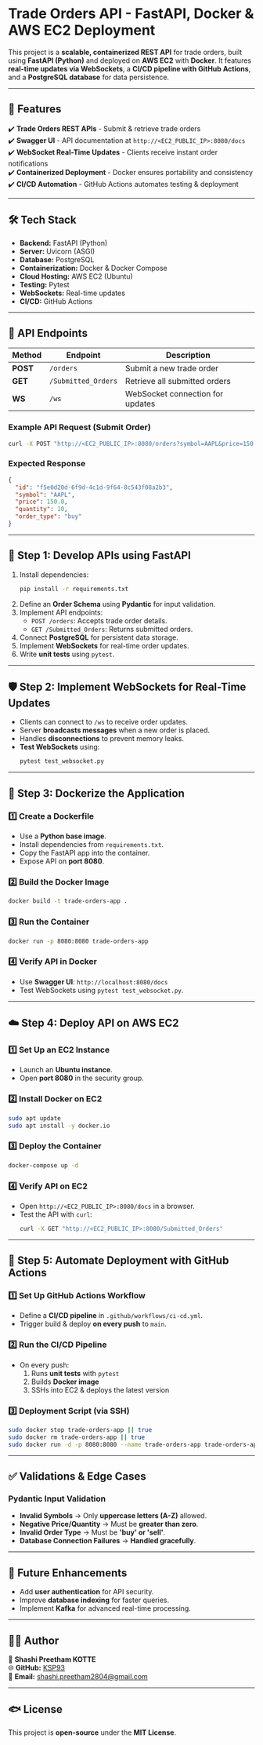 # Trade Orders API - FastAPI, Docker & AWS EC2 Deployment

This project is a **scalable, containerized REST API** for trade orders, built using **FastAPI (Python)** and deployed on **AWS EC2** with **Docker**. It features **real-time updates via WebSockets**, a **CI/CD pipeline with GitHub Actions**, and a **PostgreSQL database** for data persistence.

---

## **🚀 Features**
✔️ **Trade Orders REST APIs** - Submit & retrieve trade orders  
✔️ **Swagger UI** - API documentation at `http://<EC2_PUBLIC_IP>:8080/docs`  
✔️ **WebSocket Real-Time Updates** - Clients receive instant order notifications  
✔️ **Containerized Deployment** - Docker ensures portability and consistency  
✔️ **CI/CD Automation** - GitHub Actions automates testing & deployment  

---

## **🛠 Tech Stack**
- **Backend:** FastAPI (Python)
- **Server:** Uvicorn (ASGI)
- **Database:** PostgreSQL
- **Containerization:** Docker & Docker Compose
- **Cloud Hosting:** AWS EC2 (Ubuntu)
- **Testing:** Pytest
- **WebSockets:** Real-time updates
- **CI/CD:** GitHub Actions

---

## **📌 API Endpoints**
| Method | Endpoint          | Description                        |
|--------|------------------|------------------------------------|
| **POST** | `/orders`         | Submit a new trade order          |
| **GET**  | `/Submitted_Orders` | Retrieve all submitted orders    |
| **WS**   | `/ws`            | WebSocket connection for updates |

### **Example API Request (Submit Order)**
```sh
curl -X POST "http://<EC2_PUBLIC_IP>:8080/orders?symbol=AAPL&price=150.0&quantity=10&order_type=buy"
```
### **Expected Response**
```json
{
  "id": "f5e0d20d-6f9d-4c1d-9f64-8c543f08a2b3",
  "symbol": "AAPL",
  "price": 150.0,
  "quantity": 10,
  "order_type": "buy"
}
```

---

## **🔧 Step 1: Develop APIs using FastAPI**
1. Install dependencies:
   ```sh
   pip install -r requirements.txt
   ```
2. Define an **Order Schema** using **Pydantic** for input validation.
3. Implement API endpoints:
   - `POST /orders`: Accepts trade order details.
   - `GET /Submitted_Orders`: Returns submitted orders.
4. Connect **PostgreSQL** for persistent data storage.
5. Implement **WebSockets** for real-time order updates.
6. Write **unit tests** using `pytest`.

---

## **🛡️ Step 2: Implement WebSockets for Real-Time Updates**
- Clients can connect to `/ws` to receive order updates.
- Server **broadcasts messages** when a new order is placed.
- Handles **disconnections** to prevent memory leaks.
- **Test WebSockets** using:
  ```sh
  pytest test_websocket.py
  ```

---

## **🐳 Step 3: Dockerize the Application**
### **1️⃣ Create a Dockerfile**
- Use a **Python base image**.
- Install dependencies from `requirements.txt`.
- Copy the FastAPI app into the container.
- Expose API on **port 8080**.

### **2️⃣ Build the Docker Image**
```sh
docker build -t trade-orders-app .
```

### **3️⃣ Run the Container**
```sh
docker run -p 8080:8080 trade-orders-app
```

### **4️⃣ Verify API in Docker**
- Use **Swagger UI**: `http://localhost:8080/docs`
- Test WebSockets using `pytest test_websocket.py`.

---

## **☁️ Step 4: Deploy API on AWS EC2**
### **1️⃣ Set Up an EC2 Instance**
- Launch an **Ubuntu instance**.
- Open **port 8080** in the security group.

### **2️⃣ Install Docker on EC2**
```sh
sudo apt update
sudo apt install -y docker.io
```

### **3️⃣ Deploy the Container**
```sh
docker-compose up -d
```

### **4️⃣ Verify API on EC2**
- Open `http://<EC2_PUBLIC_IP>:8080/docs` in a browser.
- Test the API with `curl`:
  ```sh
  curl -X GET "http://<EC2_PUBLIC_IP>:8080/Submitted_Orders"
  ```

---

## **🚀 Step 5: Automate Deployment with GitHub Actions**
### **1️⃣ Set Up GitHub Actions Workflow**
- Define a **CI/CD pipeline** in `.github/workflows/ci-cd.yml`.
- Trigger build & deploy **on every push** to `main`.

### **2️⃣ Run the CI/CD Pipeline**
- On every push:
  1. Runs **unit tests** with `pytest`
  2. Builds **Docker image**
  3. SSHs into EC2 & deploys the latest version

### **3️⃣ Deployment Script (via SSH)**
```sh
sudo docker stop trade-orders-app || true
sudo docker rm trade-orders-app || true
sudo docker run -d -p 8080:8080 --name trade-orders-app trade-orders-app
```

---

## **✅ Validations & Edge Cases**
### **Pydantic Input Validation**
- **Invalid Symbols** → Only **uppercase letters (A-Z)** allowed.
- **Negative Price/Quantity** → Must be **greater than zero**.
- **Invalid Order Type** → Must be **'buy' or 'sell'**.
- **Database Connection Failures** → **Handled gracefully**.

---

## **📜 Future Enhancements**
- Add **user authentication** for API security.
- Improve **database indexing** for faster queries.
- Implement **Kafka** for advanced real-time processing.

---

## **👨‍💻 Author**
🚀 **Shashi Preetham KOTTE**  
🌐 **GitHub:** [KSP93](https://github.com/KSP93)  
📧 **Email:** shashi.preetham2804@gmail.com  

---

## **🐟 License**
This project is **open-source** under the **MIT License**.

